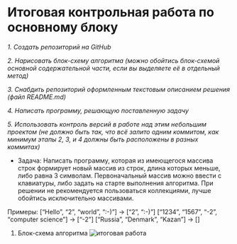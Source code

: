 # Итоговая контрольная работа по основному блоку
*1. Создать репозиторий на GitHub*

*2. Нарисовать блок-схему алгоритма (можно обойтись блок-схемой основной содержательной части, если вы выделяете её в отдельный метод)*

*3. Снабдить репозиторий оформленным текстовым описанием решения (файл README.md)*

*4. Написать программу, решающую поставленную задачу*

*5. Использовать контроль версий в работе над этим небольшим проектом (не должно быть так, что всё залито одним коммитом, как минимум этапы 2, 3, и 4 должны быть расположены в разных коммитах)*

 - Задача: Написать программу, которая из имеющегося массива строк формирует новый массив из строк, длина которых меньше, либо равна 3 символам. Первоначальный массив можно ввести с клавиатуры, либо задать на старте выполнения алгоритма. При решении не рекомендуется пользоваться коллекциями, лучше обойтись исключительно массивами. 

Примеры:
[“Hello”, “2”, “world”, “:-)”] → [“2”, “:-)”]
[“1234”, “1567”, “-2”, “computer science”] → [“-2”]
[“Russia”, “Denmark”, “Kazan”] → []

1. Блок-схема алгоритма
   ![итоговая работа](https://github.com/Nigora92/Final_work/assets/148757225/af7eceb1-840f-46be-9cc4-e06b5028377d)
